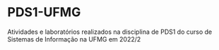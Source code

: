 # PDS1-UFMG
Atividades e laboratórios realizados na disciplina de PDS1 do curso de Sistemas de Informação na UFMG em 2022/2
